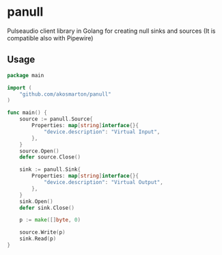 # panull
Pulseaudio client library in Golang for creating null sinks and sources
(It is compatible also with Pipewire)

## Usage

```go
package main

import (
	"github.com/akosmarton/panull"
)

func main() {
	source := panull.Source{
		Properties: map[string]interface{}{
			"device.description": "Virtual Input",
		},
	}
	source.Open()
	defer source.Close()

	sink := panull.Sink{
		Properties: map[string]interface{}{
			"device.description": "Virtual Output",
		},
	}
	sink.Open()
	defer sink.Close()

	p := make([]byte, 0)

	source.Write(p)
	sink.Read(p)
}
```
